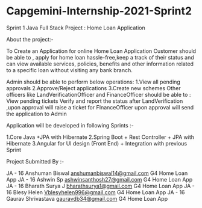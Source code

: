 # Capgemini-Internship-2021-Sprint2
Sprint 1 Java Full Stack Project : Home Loan Application

About the project:-

To Create an Application for online Home Loan Application Customer should be able to , apply for home loan hassle-free,keep a track of their status and can view available services, policies, benefits and other information related to a specific loan without visiting any bank branch.

Admin should be able to perform below operations: 1.View all pending approvals 2.Approve/Reject applications 3.Create new schemes Other officers like LandVerificationOfficer and FinanceOfficer should be able to : View pending tickets Verify and report the status after LandVerification ,upon approval will raise a ticket for FInanceOfficer upon approval will send the application to Admin

Application will be developed in following Sprints :-

1.Core Java +JPA with Hibernate 2.Spring Boot + Rest Controller + JPA with Hibernate 3.Angular for UI design (Front End) + Integration with previous Sprint

Project Submitted By :-

JA - 16 Anshuman Biswal anshumanbiswal14@gmail.com G4 Home Loan App
JA - 16 Ashwin Sp ashwinsanthosh27@gmail.com G4 Home Loan App
JA - 16 Bharath Surya J bharathsurya1@gmail.com G4 Home Loan App
JA - 16 Blesy Helen Vblesyhelen996@gmail.com G4 Home Loan App
JA - 16 Gaurav Shrivastava gauravdb34@gmail.com G4 Home Loan App
